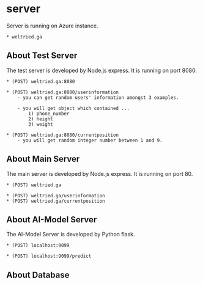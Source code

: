 # server
Server is running on Azure instance.

    * weltried.ga

## About Test Server
The test server is developed by Node.js express.
It is running on port 8080.

    * (POST) weltried.ga:8080

    * (POST) weltried.ga:8080/userinformation
        - you can get random users' information amongst 3 examples.

        - you will get object which contained ...
            1) phone_number
            2) height
            3) weight

    * (POST) weltried.ga:8080/currentposition
        - you will get random integer number between 1 and 9.

## About Main Server
The main server is developed by Node.js express.
It is running on port 80.

    * (POST) weltried.ga

    * (POST) weltried.ga/userinformation
    * (POST) weltried.ga/currentposition

## About AI-Model Server
The AI-Model Server is developed by Python flask.

    * (POST) localhost:9099

    * (POST) localhost:9099/predict

## About Database

